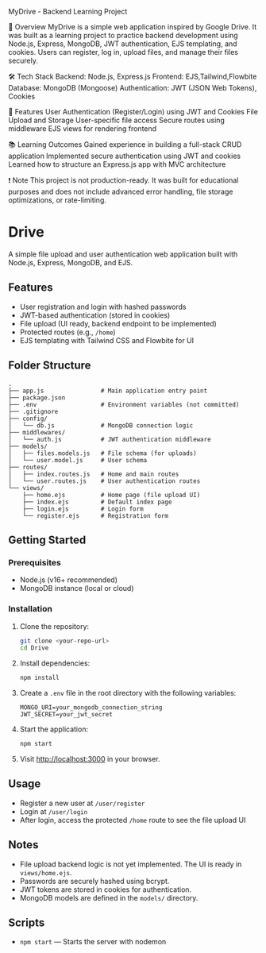 MyDrive - Backend Learning Project


📌 Overview
MyDrive is a simple  web application inspired by Google Drive. It was built as a learning project to practice backend development using Node.js, Express, MongoDB, JWT authentication, EJS templating, and cookies. Users can register, log in, upload files, and manage their files securely.

🛠️ Tech Stack
Backend: Node.js, Express.js
Frontend: EJS,Tailwind,Flowbite
Database: MongoDB (Mongoose)
Authentication: JWT (JSON Web Tokens), Cookies

🚀 Features
User Authentication (Register/Login) using JWT and Cookies
File Upload and Storage
User-specific file access
Secure routes using middleware
EJS views for rendering frontend

📚 Learning Outcomes
Gained experience in building a full-stack CRUD application
Implemented secure authentication using JWT and cookies
Learned how to structure an Express.js app with MVC architecture

❗ Note
This project is not production-ready. It was built for educational purposes and does not include advanced error handling, file storage optimizations, or rate-limiting.

# Drive

A simple file upload and user authentication web application built with Node.js, Express, MongoDB, and EJS.

## Features

- User registration and login with hashed passwords
- JWT-based authentication (stored in cookies)
- File upload (UI ready, backend endpoint to be implemented)
- Protected routes (e.g., `/home`)
- EJS templating with Tailwind CSS and Flowbite for UI

## Folder Structure

```
.
├── app.js                # Main application entry point
├── package.json
├── .env                  # Environment variables (not committed)
├── .gitignore
├── config/
│   └── db.js             # MongoDB connection logic
├── middlewares/
│   └── auth.js           # JWT authentication middleware
├── models/
│   ├── files.models.js   # File schema (for uploads)
│   └── user.model.js     # User schema
├── routes/
│   ├── index.routes.js   # Home and main routes
│   └── user.routes.js    # User authentication routes
└── views/
    ├── home.ejs          # Home page (file upload UI)
    ├── index.ejs         # Default index page
    ├── login.ejs         # Login form
    └── register.ejs      # Registration form
```

## Getting Started

### Prerequisites

- Node.js (v16+ recommended)
- MongoDB instance (local or cloud)

### Installation

1. Clone the repository:

    ```sh
    git clone <your-repo-url>
    cd Drive
    ```

2. Install dependencies:

    ```sh
    npm install
    ```

3. Create a `.env` file in the root directory with the following variables:

    ```
    MONGO_URI=your_mongodb_connection_string
    JWT_SECRET=your_jwt_secret
    ```

4. Start the application:

    ```sh
    npm start
    ```

5. Visit [http://localhost:3000](http://localhost:3000) in your browser.

## Usage

- Register a new user at `/user/register`
- Login at `/user/login`
- After login, access the protected `/home` route to see the file upload UI

## Notes

- File upload backend logic is not yet implemented. The UI is ready in `views/home.ejs`.
- Passwords are securely hashed using bcrypt.
- JWT tokens are stored in cookies for authentication.
- MongoDB models are defined in the `models/` directory.

## Scripts

- `npm start` — Starts the server with nodemon



